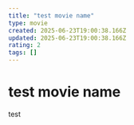 ```yaml
---
title: "test movie name"
type: movie
created: 2025-06-23T19:00:38.166Z
updated: 2025-06-23T19:00:38.166Z
rating: 2
tags: []
---
```


# test movie name

test